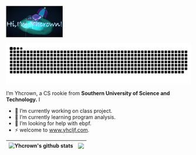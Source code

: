 <img src="https://raw.githubusercontent.com/Yhcrown/imgbed/main/img/image-20220527231947148.png" alt="image-20220527231947148" style="zoom: 15%;" />





![](https://raw.githubusercontent.com/Yhcrown/Yhcrown/main/assets/github-contribution-grid-snake.svg)

I’m Yhcrown, a CS rookie from **Southern University of Science and Technology.** I

- 🔭 I’m currently working on class project. 
- 🌱 I’m currently learning program analysis. 
- 🤔 I’m looking for help with ebpf. 
- ⚡ welcome to www.yhcljf.com. 



| <img align="center" src="https://github-readme-stats.vercel.app/api?username=Yhcrown&show_icons=true&include_all_commits=true&theme=tokyonight&hide_border=true&count_private=true" alt="Yhcrown's github stats" /> | <img align="center" src="https://github-readme-stats.vercel.app/api/top-langs/?username=Yhcrown&layout=compact&theme=tokyonight&hide_border=true&count_private=true" /> |
| ------------------------------------------------------------ | ------------------------------------------------------------ |

